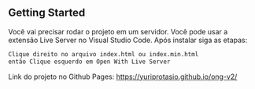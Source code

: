 ## Getting Started

Você vai precisar rodar o projeto em um servidor. Você pode usar a extensão Live Server no Visual Studio Code.
Após instalar siga as etapas:

```bash
Clique direito no arquivo index.html ou index.min.html
então Clique esquerdo em Open With Live Server
```

Link do projeto no Github Pages: https://yuriprotasio.github.io/ong-v2/